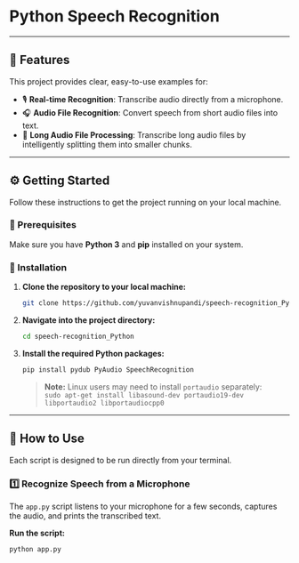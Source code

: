 # Python Speech Recognition


---

## 🧠 Features

This project provides clear, easy-to-use examples for:

- 🎙️ **Real-time Recognition**: Transcribe audio directly from a microphone.  
- 🎧 **Audio File Recognition**: Convert speech from short audio files into text.  
- 📂 **Long Audio File Processing**: Transcribe long audio files by intelligently splitting them into smaller chunks.

---

## ⚙️ Getting Started

Follow these instructions to get the project running on your local machine.

### 🔧 Prerequisites

Make sure you have **Python 3** and **pip** installed on your system.

### 🧩 Installation

1. **Clone the repository to your local machine:**

    ```bash
    git clone https://github.com/yuvanvishnupandi/speech-recognition_Python.git
    ```

2. **Navigate into the project directory:**

    ```bash
    cd speech-recognition_Python
    ```

3. **Install the required Python packages:**

    ```bash
    pip install pydub PyAudio SpeechRecognition
    ```

    > **Note:** Linux users may need to install `portaudio` separately:  
    > `sudo apt-get install libasound-dev portaudio19-dev libportaudio2 libportaudiocpp0`

---

## 🚀 How to Use

Each script is designed to be run directly from your terminal.

### 1️⃣ Recognize Speech from a Microphone

The `app.py` script listens to your microphone for a few seconds, captures the audio, and prints the transcribed text.

**Run the script:**

```bash
python app.py
